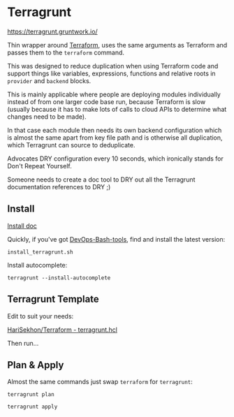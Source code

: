 # Terragrunt

https://terragrunt.gruntwork.io/

Thin wrapper around [Terraform](terraform.md), uses the same arguments as Terraform and passes them to the `terraform` command.

This was designed to reduce duplication when using Terraform code
and support things like variables, expressions, functions and relative roots in `provider` and `backend` blocks.

This is mainly applicable where people are deploying modules individually instead of from one larger code base run,
because Terraform is slow
(usually because it has to make lots of calls to cloud APIs to determine what changes need to be made).

In that case each module then needs its own backend configuration which is almost the same apart from key file path and is otherwise all duplication, which Terragrunt can source to deduplicate.

Advocates DRY configuration every 10 seconds, which ironically stands for Don't Repeat Yourself.

Someone needs to create a doc tool to DRY out all the Terragrunt documentation references to DRY ;)

## Install

[Install doc](https://terragrunt.gruntwork.io/docs/getting-started/install/)

Quickly, if you've got [DevOps-Bash-tools](devops-bash-tools.md), find and install the latest version:

```shell
install_terragrunt.sh
```

Install autocomplete:

```shell
terragrunt --install-autocomplete
```

## Terragrunt Template

Edit to suit your needs:

[HariSekhon/Terraform - terragrunt.hcl](https://github.com/HariSekhon/Terraform/blob/master/terragrunt.hcl)

Then run...

## Plan & Apply

Almost the same commands just swap `terraform` for `terragrunt`:

```shell
terragrunt plan
```

```shell
terragrunt apply
```
